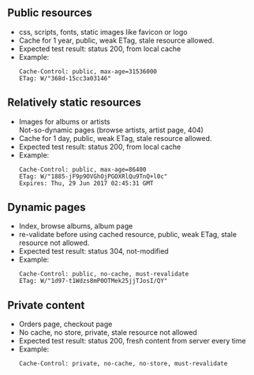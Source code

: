## Public resources
* css, scripts, fonts, static images like favicon or logo
* Cache for 1 year, public, weak ETag, stale resource allowed.
* Expected test result: status 200, from local cache
* Example:
    ```
    Cache-Control: public, max-age=31536000
    ETag: W/"368d-15cc3a03146"
    ```

## Relatively static resources
* Images for albums or artists  
  Not-so-dynamic pages (browse artists, artist page, 404)
* Cache for 1 day, public, weak ETag, stale resource allowed.
* Expected test result: status 200, from local cache
* Example:
    ```
    Cache-Control: public, max-age=86400 
    ETag: W/"1885-jF9p9OVGhOjPGOXRlQu9TnQ+l0c"
    Expires: Thu, 29 Jun 2017 02:45:31 GMT
    ```

## Dynamic pages
* Index, browse albums, album page
* re-validate before using cached resource, public, weak ETag, stale resource not allowed.
* Expected test result: status 304, not-modified
* Example:
  ```
  Cache-Control: public, no-cache, must-revalidate
  ETag: W/"1d97-t1Wdzs8mP0OTMek25jjTJosI/QY"
  ```

## Private content
* Orders page, checkout page
* No cache, no store, private, stale resource not allowed
* Expected test result: status 200, fresh content from server every time
* Example:
  ```
  Cache-Control: private, no-cache, no-store, must-revalidate
  ```
